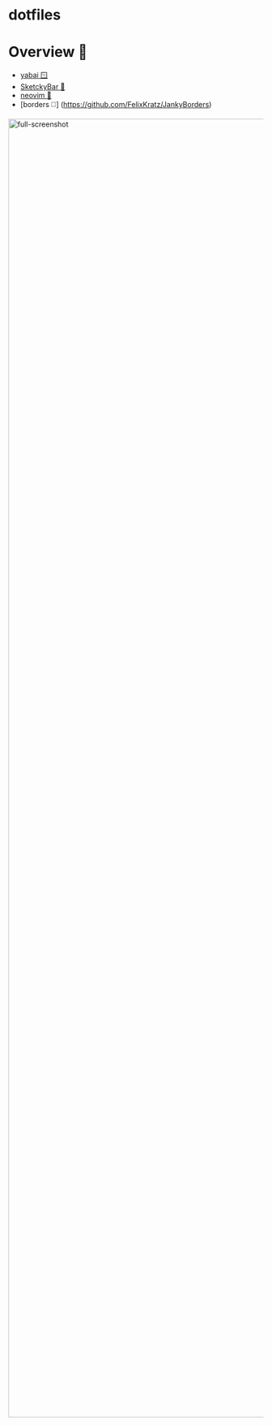 # dotfiles

# Overview 🥞

- [yabai 🪟](https://github.com/koekeishiya/yabai)
- [SketckyBar 🎨](https://github.com/FelixKratz/SketchyBar)
- [neovim 💬](https://github.com/neovim/neovim)
- [borders ◻️] (https://github.com/FelixKratz/JankyBorders)

<img width="2560" alt="full-screenshot" src="https://user-images.githubusercontent.com/97219959/235214851-9e06362d-d5c5-46e2-aaac-47bbb43302a9.png">
